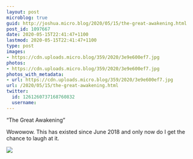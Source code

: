 ```yaml
---
layout: post
microblog: true
guid: http://joshua.micro.blog/2020/05/15/the-great-awakening.html
post_id: 1097667
date: 2020-05-15T22:41:47+1100
lastmod: 2020-05-15T22:41:47+1100
type: post
images:
- https://cdn.uploads.micro.blog/359/2020/3e9e600ef7.jpg
photos:
- https://cdn.uploads.micro.blog/359/2020/3e9e600ef7.jpg
photos_with_metadata:
- url: https://cdn.uploads.micro.blog/359/2020/3e9e600ef7.jpg
url: /2020/05/15/the-great-awakening.html
twitter:
  id: 1261260737168760832
  username: 
---
```

“The Great Awakening”

Wowowow. This has existed since June 2018 and only now do I get the chance to laugh at it.

![](https://joshwithers.blog/uploads/2020/3e9e600ef7.jpg)
